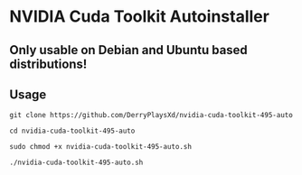 # NVIDIA Cuda Toolkit Autoinstaller
## Only usable on Debian and Ubuntu based distributions!
## Usage

```
git clone https://github.com/DerryPlaysXd/nvidia-cuda-toolkit-495-auto
```

```
cd nvidia-cuda-toolkit-495-auto
```

```
sudo chmod +x nvidia-cuda-toolkit-495-auto.sh
```

```
./nvidia-cuda-toolkit-495-auto.sh
```
